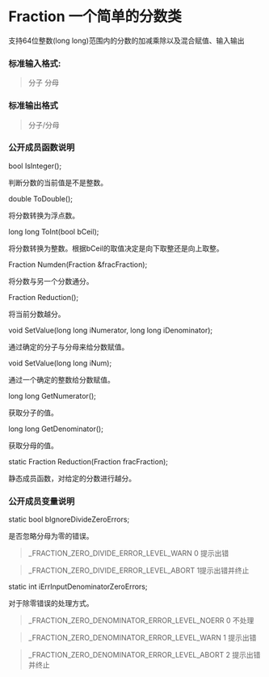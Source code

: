 # Fraction 一个简单的分数类

支持64位整数(long long)范围内的分数的加减乘除以及混合赋值、输入输出

### 标准输入格式:

> 分子 分母

### 标准输出格式

> 分子/分母

### 公开成员函数说明

  bool IsInteger();
  
  判断分数的当前值是不是整数。
	
  double ToDouble();
  
  将分数转换为浮点数。
	
  long long ToInt(bool bCeil);
  
  将分数转换为整数。根据bCeil的取值决定是向下取整还是向上取整。
	
  Fraction Numden(Fraction &fracFraction);
  
  将分数与另一个分数通分。
	
  Fraction Reduction();
  
  将当前分数越分。
	
  void SetValue(long long iNumerator, long long iDenominator);
  
  通过确定的分子与分母来给分数赋值。
	
  void SetValue(long long iNum);
  
  通过一个确定的整数给分数赋值。
	
  long long GetNumerator();
  
  获取分子的值。
	
  long long GetDenominator();
  
  获取分母的值。
  
  static Fraction Reduction(Fraction fracFraction);
  
  静态成员函数，对给定的分数进行越分。

### 公开成员变量说明
	
  static bool bIgnoreDivideZeroErrors;
  
  是否忽略分母为零的错误。
  
  > _FRACTION_ZERO_DIVIDE_ERROR_LEVEL_WARN 0 提示出错
  
  > _FRACTION_ZERO_DIVIDE_ERROR_LEVEL_ABORT 1提示出错并终止
	
  static int iErrInputDenominatorZeroErrors;
  
  对于除零错误的处理方式。
  
  > _FRACTION_ZERO_DENOMINATOR_ERROR_LEVEL_NOERR 0 不处理
  
  > _FRACTION_ZERO_DENOMINATOR_ERROR_LEVEL_WARN 1 提示出错
  
  > _FRACTION_ZERO_DENOMINATOR_ERROR_LEVEL_ABORT 2 提示出错并终止
